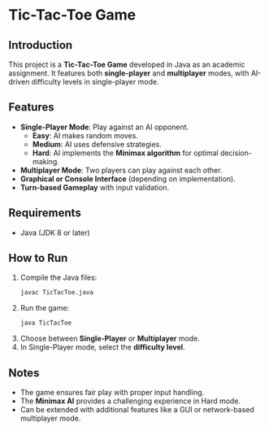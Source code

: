 # Tic-Tac-Toe Game

## Introduction
This project is a **Tic-Tac-Toe Game** developed in Java as an academic assignment. It features both **single-player** and **multiplayer** modes, with AI-driven difficulty levels in single-player mode.

## Features
- **Single-Player Mode**: Play against an AI opponent.
  - **Easy**: AI makes random moves.
  - **Medium**: AI uses defensive strategies.
  - **Hard**: AI implements the **Minimax algorithm** for optimal decision-making.
- **Multiplayer Mode**: Two players can play against each other.
- **Graphical or Console Interface** (depending on implementation).
- **Turn-based Gameplay** with input validation.

## Requirements
- Java (JDK 8 or later)

## How to Run
1. Compile the Java files:
   ```sh
   javac TicTacToe.java
   ```
2. Run the game:
   ```sh
   java TicTacToe
   ```
3. Choose between **Single-Player** or **Multiplayer** mode.
4. In Single-Player mode, select the **difficulty level**.

## Notes
- The game ensures fair play with proper input handling.
- The **Minimax AI** provides a challenging experience in Hard mode.
- Can be extended with additional features like a GUI or network-based multiplayer mode.

